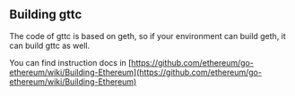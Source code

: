 ## Building gttc

The code of gttc is based on geth, so if your environment can build geth, it can build gttc as well.

You can find instruction docs in [https://github.com/ethereum/go-ethereum/wiki/Building-Ethereum](https://github.com/ethereum/go-ethereum/wiki/Building-Ethereum)